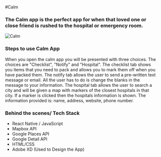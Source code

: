 #Calm
### The Calm app is the perfect app for when that loved one or close friend is rushed to the hospital or emergency room.

![Calm](calm.gif)

### Steps to use Calm App
When you open the calm app you will be presented with three choices. The choices are "Checklist", "Notify" and "Hospital". The checklist tab shows you items that you need to pack and allows you to mark them off when you have packed them. The notify tab allows the user to send a pre-written text message or email. All the user has to do is change the blanks in the message to your information. The hospital tab allows the user to search a city and will be given a map with markers of the closest hospitals in that city. If a marker is clicked then the hospitals information is shown. The information provided is: name, address, website, phone number.

### Behind the scenes/ Tech Stack
* React Native / JavaScript
* Mapbox API
* Google Places API
* Google Detail API
* HTML/CSS
* Adobe XD (Used to Design the App)

